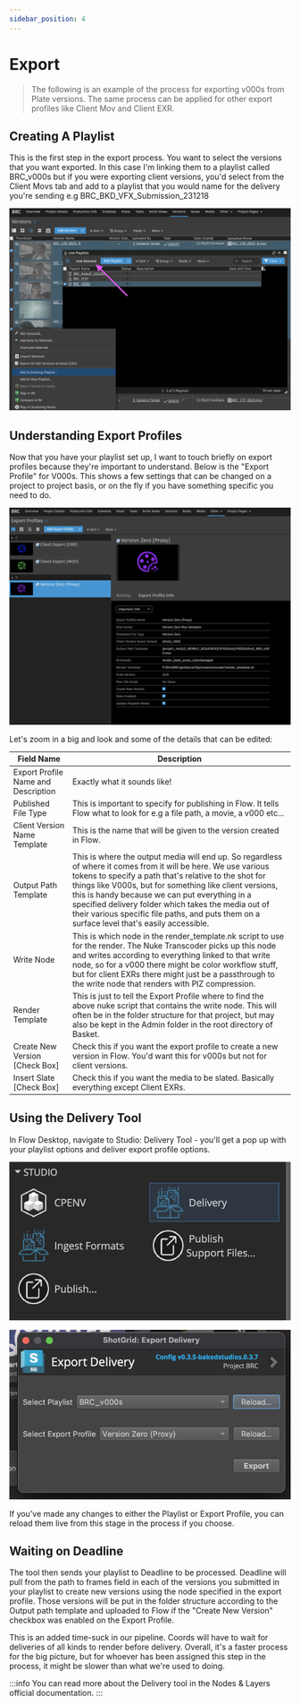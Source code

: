 ```yaml
---
sidebar_position: 4
---
```


# Export

>The following is an example of the process for exporting v000s from Plate versions. The same process can be applied for other export profiles like Client Mov and Client EXR.

## Creating A Playlist

This is the first step in the export process. You want to select the versions that you want exported. In this case I'm linking them to a playlist called BRC_v000s but if you were exporting client versions, you'd select from the Client Movs tab and add to a playlist that you would name for the delivery you're sending e.g BRC_BKD_VFX_Submission_231218

![Playlist](./playlist.png)

## Understanding Export Profiles

Now that you have your playlist set up, I want to touch briefly on export profiles because they're important to understand. Below is the "Export Profile" for V000s. This shows a few settings that can be changed on a project to project basis, or on the fly if you have something specific you need to do.

![Export Profiles](./export_profiles.png)

Let's zoom in a big and look and some of the details that can be edited:

|Field Name | Description|
|--- | ---|
|Export Profile Name and Description | Exactly what it sounds like!|
|Published File Type | This is important to specify for publishing in Flow. It tells Flow what to look for e.g a file path, a movie, a v000 etc...|
|Client Version Name Template | This is the name that will be given to the version created in Flow.|
|Output Path Template | This is where the output media will end up. So regardless of where it comes from it will be here. We use various tokens to specify a path that's relative to the shot for things like V000s, but for something like client versions, this is handy because we can put everything in a specified delivery folder which takes the media out of their various specific file paths, and puts them on a surface level that's easily accessible.|
|Write Node | This is which node in the render_template.nk script to use for the render. The Nuke Transcoder picks up this node and writes according to everything linked to that write node, so for a v000 there might be color workflow stuff, but for client EXRs there might just be a passthrough to the write node that renders with PIZ compression.|
|Render Template | This is just to tell the Export Profile where to find the above nuke script that contains the write node. This will often be in the folder structure for that project, but may also be kept in the Admin folder in the root directory of Basket.|
|Create New Version [Check Box] | Check this if you want the export profile to create a new version in Flow. You'd want this for v000s but not for client versions.|
|Insert Slate [Check Box] | Check this if you want the media to be slated. Basically everything except Client EXRs.|

## Using the Delivery Tool

In Flow Desktop, navigate to Studio: Delivery Tool - you'll get a pop up with your playlist options and deliver export profile options.

![Delivery Tool](./delivery_tool.png)

![Delivery Tool 02](./delivery_tool2.png)

If you've made any changes to either the Playlist or Export Profile, you can reload them live from this stage in the process if you choose.

## Waiting on Deadline

The tool then sends your playlist to Deadline to be processed. Deadline will pull from the path to frames field in each of the versions you submitted in your playlist to create new versions using the node specified in the export profile. Those versions will be put in the folder structure according to the Output path template and uploaded to Flow if the "Create New Version" checkbox was enabled on the Export Profile.

This is an added time-suck in our pipeline. Coords will have to wait for deliveries of all kinds to render before delivery. Overall, it's a faster process for the big picture, but for whoever has been assigned this step in the process, it might be slower than what we're used to doing.

:::info
You can read more about the Delivery tool in the Nodes & Layers official documentation.
:::
